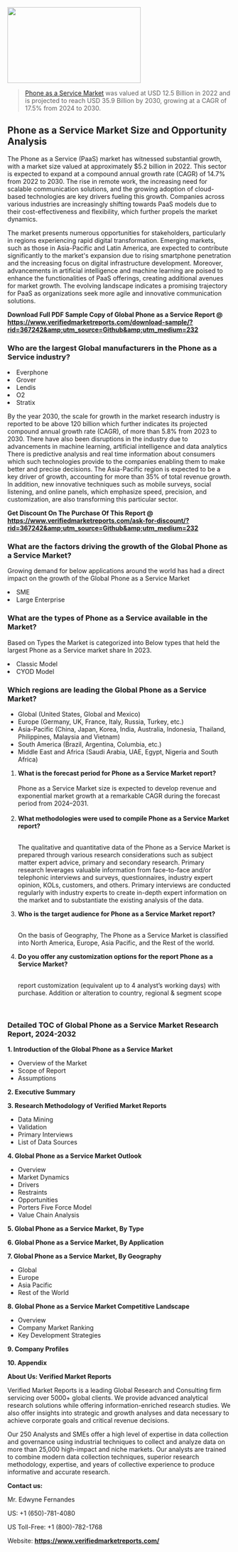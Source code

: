 
<img src="https://ffe5etoiles.com/wp-content/uploads/2024/12/MST1-300x171.png" alt="" width="300" height="171" class="alignnone size-medium wp-image-20088" /><blockquote><p><p><a href="https://www.verifiedmarketreports.com/download-sample/?rid=367242&utm_source=Github&utm_medium=232" target="_blank">Phone as a Service Market</a> was valued at USD 12.5 Billion in 2022 and is projected to reach USD 35.9 Billion by 2030, growing at a CAGR of 17.5% from 2024 to 2030.</p></blockquote><p><h2>Phone as a Service Market Size and Opportunity Analysis</h2><p>The Phone as a Service (PaaS) market has witnessed substantial growth, with a market size valued at approximately $5.2 billion in 2022. This sector is expected to expand at a compound annual growth rate (CAGR) of 14.7% from 2022 to 2030. The rise in remote work, the increasing need for scalable communication solutions, and the growing adoption of cloud-based technologies are key drivers fueling this growth. Companies across various industries are increasingly shifting towards PaaS models due to their cost-effectiveness and flexibility, which further propels the market dynamics.</p><p>The market presents numerous opportunities for stakeholders, particularly in regions experiencing rapid digital transformation. Emerging markets, such as those in Asia-Pacific and Latin America, are expected to contribute significantly to the market's expansion due to rising smartphone penetration and the increasing focus on digital infrastructure development. Moreover, advancements in artificial intelligence and machine learning are poised to enhance the functionalities of PaaS offerings, creating additional avenues for market growth. The evolving landscape indicates a promising trajectory for PaaS as organizations seek more agile and innovative communication solutions.</p></p><p class=""><strong>Download Full PDF Sample Copy of Global Phone as a Service Report @ <a href="https://www.verifiedmarketreports.com/download-sample/?rid=367242&amp;utm_source=Github&amp;utm_medium=232" target="_blank">https://www.verifiedmarketreports.com/download-sample/?rid=367242&amp;utm_source=Github&amp;utm_medium=232</a></strong></p><h3 id="" class="">Who are the largest Global manufacturers in the Phone as a Service industry?</h3><p><li>Everphone</li><li> Grover</li><li> Lendis</li><li> O2</li><li> Stratix</li></p><div class=""><div class="" dir="" data-message-author-role="" data-message-id="" data-message-model-slug=""><div class=""><div class=""><div class=""><div class="" dir="" data-message-author-role="" data-message-id="" data-message-model-slug=""><div class=""><div class=""><p>By the year 2030, the scale for growth in the market research industry is reported to be above 120 billion which further indicates its projected compound annual growth rate (CAGR), of more than 5.8% from 2023 to 2030. There have also been disruptions in the industry due to advancements in machine learning, artificial intelligence and data analytics There is predictive analysis and real time information about consumers which such technologies provide to the companies enabling them to make better and precise decisions. The Asia-Pacific region is expected to be a key driver of growth, accounting for more than 35% of total revenue growth. In addition, new innovative techniques such as mobile surveys, social listening, and online panels, which emphasize speed, precision, and customization, are also transforming this particular sector.</p><p><strong>Get Discount On The Purchase Of This Report @&nbsp; <a href="https://www.verifiedmarketreports.com/ask-for-discount/?rid=367242&amp;utm_source=Github&amp;utm_medium=232" target="_blank">https://www.verifiedmarketreports.com/ask-for-discount/?rid=367242&amp;utm_source=Github&amp;utm_medium=232</a></strong></p></div></div></div></div></div></div></div></div><h3 id="" class="">What are the factors driving the growth of the Global Phone as a Service Market?</h3><p id="" class="">Growing demand for below applications around the world has had a direct impact on the growth of the Global Phone as a Service Market</p><p id="" class=""><li>SME</li><li> Large Enterprise</li></p><h3 id="" class="">What are the types of Phone as a Service available in the Market?</h3><p id="" class="">Based on Types the Market is categorized into Below types that held the largest Phone as a Service market share In 2023.</p><p id="" class=""><li>Classic Model</li><li> CYOD Model</li></p><h3 id="" class="">Which regions are leading the Global Phone as a Service Market?</h3><ul><li>Global (United States, Global and Mexico)</li><li>Europe (Germany, UK, France, Italy, Russia, Turkey, etc.)</li><li>Asia-Pacific (China, Japan, Korea, India, Australia, Indonesia, Thailand, Philippines, Malaysia and Vietnam)</li><li>South America (Brazil, Argentina, Columbia, etc.)</li><li>Middle East and Africa (Saudi Arabia, UAE, Egypt, Nigeria and South Africa)</li></ul><p><ol><li><strong>What is the forecast period for Phone as a Service Market report?<br /></strong><br /><span data-sheets-root="1" data-sheets-value="{&quot;1&quot;:2,&quot;2&quot;:&quot;XXXX size is expected to develop revenue and exponential market growth at a remarkable CAGR during the forecast period from 2024&ndash;2030.&quot;}" data-sheets-userformat="{&quot;2&quot;:12674,&quot;4&quot;:{&quot;1&quot;:2,&quot;2&quot;:16776960},&quot;10&quot;:2,&quot;11&quot;:0,&quot;15&quot;:&quot;Arial&quot;,&quot;16&quot;:12}">Phone as a Service Market size is expected to develop revenue and exponential market growth at a remarkable CAGR during the forecast period from 2024&ndash;2031.</span><br /><br /></li><li><strong>What methodologies were used to compile Phone as a Service Market report?<br /><br /></strong><p>The qualitative and quantitative data of the&nbsp;Phone as a Service Market is prepared through various research considerations such as subject matter expert advice, primary and secondary research. Primary research leverages valuable information from face-to-face and/or telephonic interviews and surveys, questionnaires, industry expert opinion, KOLs, customers, and others. Primary interviews are conducted regularly with industry experts to create in-depth expert information on the market and to substantiate the existing analysis of the data.&nbsp;</p></li><li><strong>Who is the target audience for Phone as a Service Market report?<br /><br /></strong><p>On the basis of Geography, The&nbsp;Phone as a Service Market is classified into North America, Europe, Asia Pacific, and the Rest of the world.</p></li><li><strong>Do you offer any customization options for the report Phone as a Service Market?<br /><br /></strong><p>report customization (equivalent up to 4 analyst&rsquo;s working days) with purchase. Addition or alteration to country, regional &amp; segment scope</p><p>&nbsp;</p></li></ol></p><h3 id="" class="">Detailed TOC of Global Phone as a Service Market Research Report, 2024-2032</h3><p id="" class=""><strong>1. Introduction of the Global Phone as a Service Market</strong></p><ul><li>Overview of the Market</li><li>Scope of Report</li><li>Assumptions</li></ul><p id="" class=""><strong>2. Executive Summary</strong></p><p id="" class=""><strong>3. Research Methodology of&nbsp;Verified Market Reports</strong></p><ul><li>Data Mining</li><li>Validation</li><li>Primary Interviews</li><li>List of Data Sources</li></ul><p id="" class=""><strong>4. Global Phone as a Service Market Outlook</strong></p><ul><li>Overview</li><li>Market Dynamics</li><li>Drivers</li><li>Restraints</li><li>Opportunities</li><li>Porters Five Force Model</li><li>Value Chain Analysis</li></ul><p id="" class=""><strong>5. Global Phone as a Service Market, By&nbsp;Type</strong></p><p id="" class=""><strong>6. Global Phone as a Service Market, By Application</strong></p><p id="" class=""><strong>7. Global Phone as a Service Market, By Geography</strong></p><ul><li>Global</li><li>Europe</li><li>Asia Pacific</li><li>Rest of the World</li></ul><p id="" class=""><strong>8. Global Phone as a Service Market Competitive Landscape</strong></p><ul><li>Overview</li><li>Company Market Ranking</li><li>Key Development Strategies</li></ul><p id="" class=""><strong>9. Company Profiles</strong></p><p id="" class=""><strong>10. Appendix</strong></p><p id="" class=""><strong>About Us: Verified Market Reports</strong></p><p id="" class="">Verified Market Reports is a leading Global Research and Consulting firm servicing over 5000+ global clients. We provide advanced analytical research solutions while offering information-enriched research studies. We also offer insights into strategic and growth analyses and data necessary to achieve corporate goals and critical revenue decisions.</p><p id="" class="">Our 250 Analysts and SMEs offer a high level of expertise in data collection and governance using industrial techniques to collect and analyze data on more than 25,000 high-impact and niche markets. Our analysts are trained to combine modern data collection techniques, superior research methodology, expertise, and years of collective experience to produce informative and accurate research.</p><p id="" class=""><strong>Contact us:</strong></p><p id="" class="">Mr. Edwyne Fernandes</p><p id="" class="">US: +1 (650)-781-4080</p><p id="" class="">US Toll-Free: +1 (800)-782-1768</p><p id="" class="">Website: <a target="" data-test-app-aware-link=""><strong>https://www.verifiedmarketreports.com/</strong></a></p>

